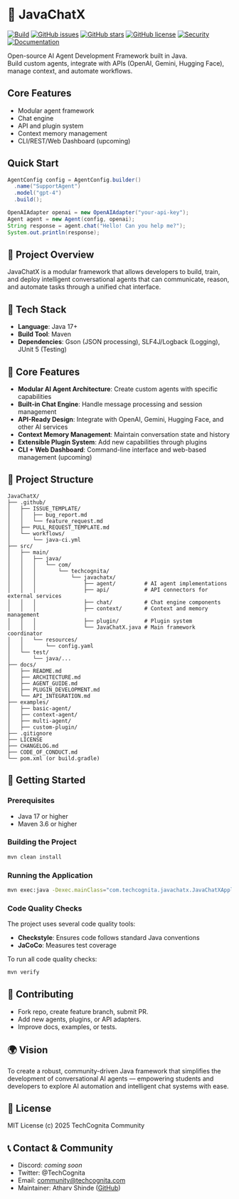 # 💬 JavaChatX

[![Build](https://github.com/TechCognita-Community/JavaChatX/actions/workflows/java-ci.yml/badge.svg)](https://github.com/TechCognita-Community/JavaChatX/actions)
[![GitHub issues](https://img.shields.io/github/issues/TechCognita-Community/JavaChatX)](https://github.com/TechCognita-Community/JavaChatX/issues)
[![GitHub stars](https://img.shields.io/github/stars/TechCognita-Community/JavaChatX)](https://github.com/TechCognita-Community/JavaChatX/stargazers)
[![GitHub license](https://img.shields.io/github/license/TechCognita-Community/JavaChatX)](https://github.com/TechCognita-Community/JavaChatX/blob/main/LICENSE)
[![Security](https://github.com/TechCognita-Community/JavaChatX/actions/workflows/security-scan.yml/badge.svg)](https://github.com/TechCognita-Community/JavaChatX/actions/workflows/security-scan.yml)
[![Documentation](https://github.com/TechCognita-Community/JavaChatX/actions/workflows/docs-deployment.yml/badge.svg)](https://github.com/TechCognita-Community/JavaChatX/actions/workflows/docs-deployment.yml)

Open-source AI Agent Development Framework built in Java.  
Build custom agents, integrate with APIs (OpenAI, Gemini, Hugging Face), manage context, and automate workflows.

## Core Features

- Modular agent framework
- Chat engine
- API and plugin system
- Context memory management
- CLI/REST/Web Dashboard (upcoming)

## Quick Start

```java
AgentConfig config = AgentConfig.builder()
  .name("SupportAgent")
  .model("gpt-4")
  .build();

OpenAIAdapter openai = new OpenAIAdapter("your-api-key");
Agent agent = new Agent(config, openai);
String response = agent.chat("Hello! Can you help me?");
System.out.println(response);
```

## 🚀 Project Overview

JavaChatX is a modular framework that allows developers to build, train, and deploy intelligent conversational agents that can communicate, reason, and automate tasks through a unified chat interface.

## 🧠 Tech Stack

- **Language**: Java 17+
- **Build Tool**: Maven
- **Dependencies**: Gson (JSON processing), SLF4J/Logback (Logging), JUnit 5 (Testing)

## 🎯 Core Features

- **Modular AI Agent Architecture**: Create custom agents with specific capabilities
- **Built-in Chat Engine**: Handle message processing and session management
- **API-Ready Design**: Integrate with OpenAI, Gemini, Hugging Face, and other AI services
- **Context Memory Management**: Maintain conversation state and history
- **Extensible Plugin System**: Add new capabilities through plugins
- **CLI + Web Dashboard**: Command-line interface and web-based management (upcoming)

## 📁 Project Structure

```
JavaChatX/
├── .github/
│   ├── ISSUE_TEMPLATE/
│   │   ├── bug_report.md
│   │   └── feature_request.md
│   ├── PULL_REQUEST_TEMPLATE.md
│   └── workflows/
│       └── java-ci.yml
├── src/
│   ├── main/
│   │   ├── java/
│   │   │   └── com/
│   │   │       └── techcognita/
│   │   │           └── javachatx/
│   │   │               ├── agent/         # AI agent implementations
│   │   │               ├── api/           # API connectors for external services
│   │   │               ├── chat/          # Chat engine components
│   │   │               ├── context/       # Context and memory management
│   │   │               ├── plugin/        # Plugin system
│   │   │               └── JavaChatX.java # Main framework coordinator
│   │   └── resources/
│   │       └── config.yaml
│   └── test/
│       └── java/...
├── docs/
│   ├── README.md
│   ├── ARCHITECTURE.md
│   ├── AGENT_GUIDE.md
│   ├── PLUGIN_DEVELOPMENT.md
│   └── API_INTEGRATION.md
├── examples/
│   ├── basic-agent/
│   ├── context-agent/
│   ├── multi-agent/
│   ├── custom-plugin/
├── .gitignore
├── LICENSE
├── CHANGELOG.md
├── CODE_OF_CONDUCT.md
└── pom.xml (or build.gradle)
```

## 🚀 Getting Started

### Prerequisites

- Java 17 or higher
- Maven 3.6 or higher

### Building the Project

```bash
mvn clean install
```

### Running the Application

```bash
mvn exec:java -Dexec.mainClass="com.techcognita.javachatx.JavaChatXApplication"
```

### Code Quality Checks

The project uses several code quality tools:

- **Checkstyle**: Ensures code follows standard Java conventions
- **JaCoCo**: Measures test coverage

To run all code quality checks:

```bash
mvn verify
```

## 🤝 Contributing

- Fork repo, create feature branch, submit PR.
- Add new agents, plugins, or API adapters.
- Improve docs, examples, or tests.

## 🌍 Vision

To create a robust, community-driven Java framework that simplifies the development of conversational AI agents — empowering students and developers to explore AI automation and intelligent chat systems with ease.

## 📄 License

MIT License (c) 2025 TechCognita Community

## 📞 Contact & Community

- Discord: *coming soon*
- Twitter: @TechCognita
- Email: community@techcognita.com
- Maintainer: Atharv Shinde ([GitHub](https://github.com/atharvshinde))